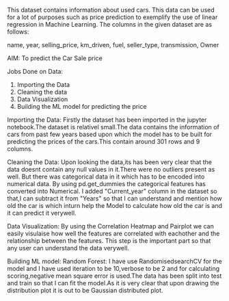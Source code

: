 This dataset contains information about used cars.
This data can be used for a lot of purposes such as price prediction to exemplify the use of linear regression in Machine Learning.
The columns in the given dataset are as follows:

name,
year,
selling_price,
km_driven,
fuel,
seller_type,
transmission,
Owner

AIM: To predict the Car Sale price

Jobs Done on Data: 
1. Importing the Data
2. Cleaning the data
3. Data Visualization
4. Building the ML model for predicting the price


Importing the Data: Firstly the dataset has been imported in the jupyter notebook.The dataset is relativel small.The data contains the information of cars from past few years based upon which the model has to be built for predicting the prices of the cars.This contain around 301 rows and 9 columns.

Cleaning the Data: Upon looking the data,its has been very clear that the data doesnt contain any null values in it.There were no outliers present as well. But there was categorical data in it which has to be encoded into numerical data. By using pd.get_dummies the categorical features has converted into Numerical.
I added "Current_year" column in the dataset so that,I can subtract it from "Years" so that I can understand and mention how old the car is which inturn help the Model to calculate how old the car is and it can predict it verywell.

Data Visualization: By using the Correlation Heatmap and Pairplot we can easily visulaise how well the features are correlated with eachother and the relationship between the features. This step is the important part so that any user can understand the data verywell.

Building ML model: Random Forest: I have use RandomisedsearchCV for the model and I have used iteration to be 10,verbose to be 2 and for calculating scoring,negative mean square error is used.The data has been split into test and train so that I can fit the model.As it is very clear that upon drawing  the distribution plot it is out to be Gaussian distributed plot.
